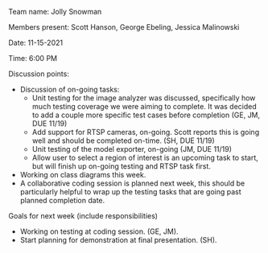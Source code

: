 Team name: Jolly Snowman

Members present: Scott Hanson, George Ebeling, Jessica Malinowski

Date: 11-15-2021

Time: 6:00 PM

Discussion points:

- Discussion of on-going tasks:
    - Unit testing for the image analyzer was discussed, specifically how much testing coverage we were aiming to complete. It was decided to add a couple more specific test cases before completion (GE, JM, DUE 11/19)
    - Add support for RTSP cameras, on-going. Scott reports this is going well and should be completed on-time. (SH, DUE 11/19)
    - Unit testing of the model exporter, on-going (JM, DUE 11/19)
    - Allow user to select a region of interest is an upcoming task to start, but will finish up on-going testing and RTSP task first. 
- Working on class diagrams this week. 
- A collaborative coding session is planned next week, this should be particularly helpful to wrap up the testing tasks that are going past planned completion date. 

Goals for next week (include responsibilities)

- Working on testing at coding session. (GE, JM). 
- Start planning for demonstration at final presentation. (SH).
